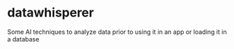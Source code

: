 # datawhisperer
Some AI techniques to analyze data prior to using it in an app or loading it in a database
